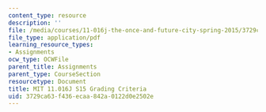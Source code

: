 ```yaml
---
content_type: resource
description: ''
file: /media/courses/11-016j-the-once-and-future-city-spring-2015/3729ca63f436ecaa842a0122d0e2502e_MIT11_016JS15_Grading.pdf
file_type: application/pdf
learning_resource_types:
- Assignments
ocw_type: OCWFile
parent_title: Assignments
parent_type: CourseSection
resourcetype: Document
title: MIT 11.016J S15 Grading Criteria
uid: 3729ca63-f436-ecaa-842a-0122d0e2502e
---
```

